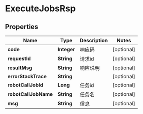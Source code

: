 

# ExecuteJobsRsp

## Properties

Name | Type | Description | Notes
------------ | ------------- | ------------- | -------------
**code** | **Integer** | 响应码 |  [optional]
**requestId** | **String** | 请求id |  [optional]
**resultMsg** | **String** | 响应说明 |  [optional]
**errorStackTrace** | **String** |  |  [optional]
**robotCallJobId** | **Long** | 任务id |  [optional]
**robotCallJobName** | **String** | 任务名 |  [optional]
**msg** | **String** | 信息 |  [optional]



